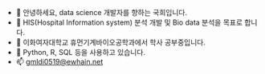 - 👋 안녕하세요, data science 개발자를 향하는 국희입니다.
- 👀 HIS(Hospital Information system) 분석 개발 및 Bio data 분석을 목표로 합니다.
- 🌱 이화여자대학교 휴먼기계바이오공학과에서 학사 공부중입니다.
- 💞️ Python, R, SQL 등을 사용하고 있습니다.
- 📫 gmldi0519@ewhain.net
<!---
HeeKuk99/HeeKuk99 is a ✨ special ✨ repository because its `README.md` (this file) appears on your GitHub profile.
You can click the Preview link to take a look at your changes.
--->
